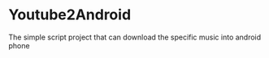 # Youtube2Android
The simple script project that can download the specific music into android phone
